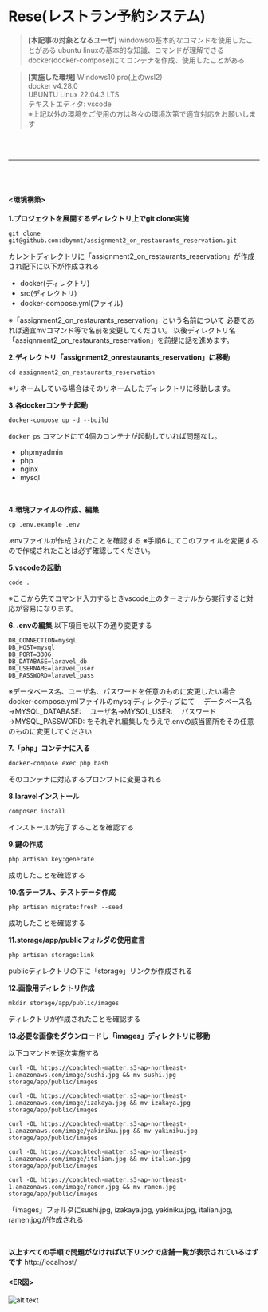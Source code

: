 # Rese(レストラン予約システム)

> **[本記事の対象となるユーザ]**
windowsの基本的なコマンドを使用したことがある
ubuntu linuxの基本的な知識、コマンドが理解できる
docker(docker-compose)にてコンテナを作成、使用したことがある

> **[実施した環境]**
Windows10 pro(上のwsl2)  
docker v4.28.0  
UBUNTU Linux 22.04.3 LTS  
テキストエディタ: vscode  
※上記以外の環境をご使用の方は各々の環境次第で適宜対応をお願いします

<br><br><hr><br><br>

#### <環境構築>

**1.プロジェクトを展開するディレクトリ上でgit clone実施**

~~~
git clone git@github.com:dbymmt/assignment2_on_restaurants_reservation.git
~~~

カレントディレクトリに「assignment2_on_restaurants_reservation」が作成され配下に以下が作成される
- docker(ディレクトリ)
- src(ディレクトリ)
- docker-compose.yml(ファイル)

※「assignment2_on_restaurants_reservation」という名前について
必要であれば適宜mvコマンド等で名前を変更してください。
以後ディレクトリ名「assignment2_on_restaurants_reservation」を前提に話を進めます。
<br>

**2.ディレクトリ「assignment2_onrestaurants_reservation」に移動**

~~~
cd assignment2_on_restaurants_reservation
~~~
※リネームしている場合はそのリネームしたディレクトリに移動します。
<br>

**3.各dockerコンテナ起動**

~~~
docker-compose up -d --build
~~~
```docker ps``` コマンドにて4個のコンテナが起動していれば問題なし。
- phpmyadmin
- php
- nginx
- mysql
<br>

**4.環境ファイルの作成、編集**

~~~
cp .env.example .env
~~~
.envファイルが作成されたことを確認する
※手順6.にてこのファイルを変更するので作成されたことは必ず確認してください。
<br>

**5.vscodeの起動**
~~~
code .
~~~
※ここから先でコマンド入力するときvscode上のターミナルから実行すると対応が容易になります。
<br>

**6. .envの編集**
以下項目を以下の通り変更する

~~~
DB_CONNECTION=mysql
DB_HOST=mysql
DB_PORT=3306
DB_DATABASE=laravel_db
DB_USERNAME=laravel_user
DB_PASSWORD=laravel_pass
~~~

※データベース名、ユーザ名、パスワードを任意のものに変更したい場合
docker-compose.ymlファイルのmysqlディレクティブにて
　データベース名→MYSQL_DATABASE:
　ユーザ名→MYSQL_USER:
　パスワード→MYSQL_PASSWORD:
をそれぞれ編集したうえで.envの該当箇所をその任意のものに変更してください
<br>

**7.「php」コンテナに入る**

~~~
docker-compose exec php bash
~~~
そのコンテナに対応するプロンプトに変更される
<br>

**8.laravelインストール**

~~~
composer install
~~~
インストールが完了することを確認する
<br>

**9.鍵の作成**

~~~
php artisan key:generate
~~~
成功したことを確認する
<br>

**10.各テーブル、テストデータ作成**

~~~
php artisan migrate:fresh --seed
~~~
成功したことを確認する
<br>

**11.storage/app/publicフォルダの使用宣言**

~~~
php artisan storage:link
~~~
publicディレクトリの下に「storage」リンクが作成される
<br>

**12.画像用ディレクトリ作成**

~~~
mkdir storage/app/public/images
~~~
ディレクトリが作成されたことを確認する
<br>

**13.必要な画像をダウンロードし「images」ディレクトリに移動**

以下コマンドを逐次実施する

~~~
curl -OL https://coachtech-matter.s3-ap-northeast-1.amazonaws.com/image/sushi.jpg && mv sushi.jpg storage/app/public/images
~~~

~~~
curl -OL https://coachtech-matter.s3-ap-northeast-1.amazonaws.com/image/izakaya.jpg && mv izakaya.jpg storage/app/public/images
~~~

~~~
curl -OL https://coachtech-matter.s3-ap-northeast-1.amazonaws.com/image/yakiniku.jpg && mv yakiniku.jpg storage/app/public/images
~~~

~~~
curl -OL https://coachtech-matter.s3-ap-northeast-1.amazonaws.com/image/italian.jpg && mv italian.jpg storage/app/public/images
~~~

~~~
curl -OL https://coachtech-matter.s3-ap-northeast-1.amazonaws.com/image/ramen.jpg && mv ramen.jpg storage/app/public/images
~~~

「images」フォルダにsushi.jpg, izakaya.jpg, yakiniku.jpg, italian.jpg, ramen.jpgが作成される

<br>

**以上すべての手順で問題がなければ以下リンクで店舗一覧が表示されているはずです**
http://localhost/
<br>

#### <ER図>
![alt text](coachtech_grad_restaurant_reservation_add.jpg)